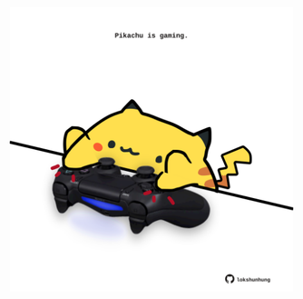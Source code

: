 <!-- built at 19/02/2021, 22:01:36 UTC -->
<p align="center">
  <img width="500" height="500" src="./ReadmeImage.svg">
</p>
